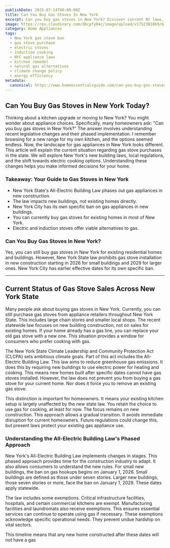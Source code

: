 ```yaml
---
publishDate: 2025-07-14T00:00:00Z
title: Can You Buy Gas Stoves In New York
excerpt: Can you buy gas stoves in New York? Discover current NY laws, upcoming bans, and what appliance choices homeowners have for their kitchens.
image: https://res.cloudinary.com/dbcpfy04c/image/upload/v1752381869/blog_image_1752381869_cusgu3.webp
category: Home Appliances
tags:
  - New York gas stove ban
  - gas stove purchase
  - electric stoves
  - induction cooking
  - NYC appliance laws
  - kitchen remodel
  - natural gas alternatives
  - climate change policy
  - energy efficiency
metadata:
  canonical: https://www.homeessentialsguide.com/can-you-buy-gas-stoves-in-new-york
---
```


## Can You Buy Gas Stoves in New York Today?

Thinking about a kitchen upgrade or moving to New York? You might wonder about appliance choices. Specifically, many homeowners ask: "Can you buy gas stoves in New York?" The answer involves understanding recent legislative changes and their phased implementation. I remember browsing for a new range for my own kitchen, and the options seemed endless. Now, the landscape for gas appliances in New York looks different. This article will explain the current situation regarding gas stove purchases in the state. We will explore New York's new building laws, local regulations, and the shift towards electric cooking options. Understanding these changes helps you make informed decisions for your home.

### Takeaway: Your Guide to Gas Stoves in New York

*   New York State's All-Electric Building Law phases out gas appliances in new construction.
*   The law impacts new buildings, not existing homes directly.
*   New York City has its own specific ban on gas appliances in new buildings.
*   You can currently buy gas stoves for existing homes in most of New York.
*   Electric and induction stoves offer viable alternatives to gas.

### Can You Buy Gas Stoves In New York?

Yes, you can still buy gas stoves in New York for existing residential homes and buildings. However, New York State law prohibits gas stove installation in new construction starting in 2026 for small buildings and 2029 for larger ones. New York City has earlier effective dates for its own specific ban.

---

## Current Status of Gas Stove Sales Across New York State

Many people ask about buying gas stoves in New York. Currently, you can still purchase gas stoves from appliance retailers throughout New York State. This includes large chain stores and smaller local shops. The recent statewide law focuses on new building construction, not on sales for existing homes. If your home already has a gas line, you can replace your old gas stove with a new one. This situation provides a window for consumers who prefer cooking with gas.

The New York State Climate Leadership and Community Protection Act (CLCPA) sets ambitious climate goals. Part of this act includes the All-Electric Building Law. This law aims to reduce greenhouse gas emissions. It does this by requiring new buildings to use electric power for heating and cooking. This means new homes built after specific dates cannot have gas stoves installed. However, the law does not prevent you from buying a gas stove for your current home. Nor does it force you to remove an existing gas stove.

This distinction is important for homeowners. It means your existing kitchen setup is largely unaffected by the new state law. You retain the choice to use gas for cooking, at least for now. The focus remains on new construction. This approach allows a gradual transition. It avoids immediate disruption for current homeowners. Future regulations could change this, but present laws protect your existing gas appliance use.

### Understanding the All-Electric Building Law's Phased Approach

New York's All-Electric Building Law implements changes in stages. This phased approach provides time for the construction industry to adapt. It also allows consumers to understand the new rules. For small new buildings, the ban on gas hookups begins on January 1, 2026. Small buildings are defined as those under seven stories. Larger new buildings, those seven stories or more, face the ban on January 1, 2029. These dates apply statewide.

The law includes some exemptions. Critical infrastructure facilities, hospitals, and certain commercial kitchens are exempt. Manufacturing facilities and laundromats also receive exemptions. This ensures essential services can continue to operate using gas if necessary. These exemptions acknowledge specific operational needs. They prevent undue hardship on vital sectors.

This timeline means that any new home constructed after these dates will not have a gas